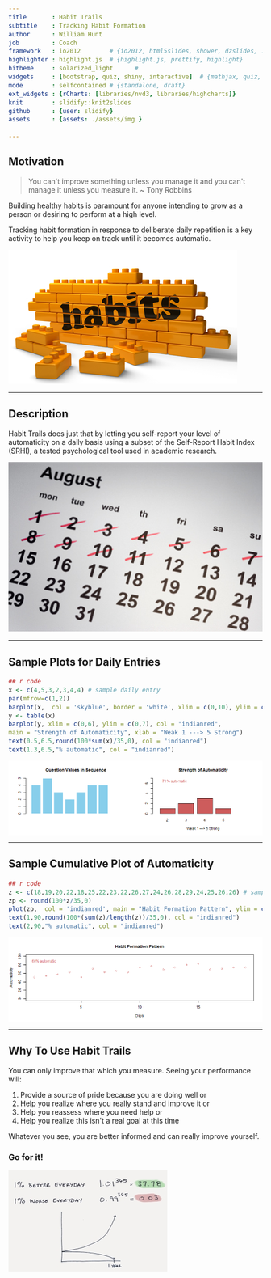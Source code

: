 ```yaml
---
title       : Habit Trails
subtitle    : Tracking Habit Formation
author      : William Hunt
job         : Coach
framework   : io2012        # {io2012, html5slides, shower, dzslides, ...}
highlighter : highlight.js  # {highlight.js, prettify, highlight}
hitheme     : solarized_light      # 
widgets     : [bootstrap, quiz, shiny, interactive]  # {mathjax, quiz, bootstrap}
mode        : selfcontained # {standalone, draft}
ext_widgets : {rCharts: [libraries/nvd3, libraries/highcharts]}
knit        : slidify::knit2slides
github      : {user: slidify}
assets      : {assets: ./assets/img }

---
```


## Motivation
<blockquote>
You can't improve something unless you manage it and you can't manage it unless you measure it. ~ Tony Robbins
</blockquote>

Building healthy habits is paramount for anyone intending to grow as a person or desiring to perform at a high level.

Tracking habit formation in response to deliberate daily repetition is a key activity to help you keep on track until it becomes automatic.

![](habits_blocks.jpg)




---

## Description

Habit Trails does just that by letting you self-report your level of automaticity on a daily basis using a subset of the Self-Report Habit Index (SRHI), a tested psychological tool used in academic research.

![](habit_calendar.jpg)


---

## Sample Plots for Daily Entries


```r
## r code
x <- c(4,5,3,2,3,4,4) # sample daily entry
par(mfrow=c(1,2))
barplot(x,  col = 'skyblue', border = 'white', xlim = c(0,10), ylim = c(0,5),main = "Question Values in Sequence")
y <- table(x)      
barplot(y, xlim = c(0,6), ylim = c(0,7), col = "indianred",
main = "Strength of Automaticity", xlab = "Weak 1 ---> 5 Strong")
text(0.5,6.5,round(100*sum(x)/35,0), col = "indianred")
text(1.3,6.5,"% automatic", col = "indianred")
```

<img src="figure/unnamed-chunk-1-1.png" title="plot of chunk unnamed-chunk-1" alt="plot of chunk unnamed-chunk-1" width="1100px" style="display: block; margin: auto;" />

---

## Sample Cumulative Plot of Automaticity


```r
## r code
z <- c(18,19,20,22,18,25,22,23,22,26,27,24,26,28,29,24,25,26,26) # sample daily entry
zp <- round(100*z/35,0)
plot(zp,  col = 'indianred', main = "Habit Formation Pattern", ylim = c(0,100), xlab = "Days", ylab = "Automaticity")
text(1,90,round(100*(sum(z)/length(z))/35,0), col = "indianred")
text(2,90,"% automatic", col = "indianred")
```

<img src="figure/unnamed-chunk-2-1.png" title="plot of chunk unnamed-chunk-2" alt="plot of chunk unnamed-chunk-2" width="1100px" style="display: block; margin: auto;" />

---

## Why To Use Habit Trails

You can only improve that which you measure. Seeing your performance will:

1. Provide a source of pride because you are doing well or
2. Help you realize where you really stand and improve it or
3. Help you reassess where you need help or
4. Help you realize this isn't a real goal at this time

Whatever you see, you are better informed and can really improve yourself.

### Go for it!

![](habit_1percent.jpg)

